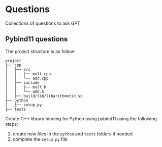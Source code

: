 # Questions

Collections of questions to ask GPT

## Pybind11 questions

The project structure is as follow:

```text
project
├── cpp
│   ├── src
│   │   ├── mult.cpp
│   │   └── add.cpp
│   ├── include
│   │   ├── mult.h
│   │   └── add.h
│   ├── build/lib/libarithmetic.so
├── python
│   ├── setup.py
├── tests
```

Create C++ library binding for Python using pybind11 using the following steps:

1. create new files in the `python` and `tests` folders if needed
2. complete the `setup.py` file
